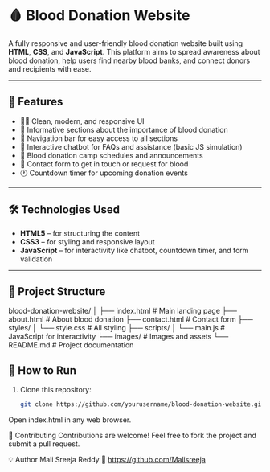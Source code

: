 
# 🩸 Blood Donation Website

A fully responsive and user-friendly blood donation website built using **HTML**, **CSS**, and **JavaScript**. This platform aims to spread awareness about blood donation, help users find nearby blood banks, and connect donors and recipients with ease.

---

## 🚀 Features

- 🧑‍💻 Clean, modern, and responsive UI
- 📌 Informative sections about the importance of blood donation
- 🧭 Navigation bar for easy access to all sections
- 💬 Interactive chatbot for FAQs and assistance (basic JS simulation)
- 📅 Blood donation camp schedules and announcements
- 📍 Contact form to get in touch or request for blood
- 🕐 Countdown timer for upcoming donation events

---

## 🛠️ Technologies Used

- **HTML5** – for structuring the content
- **CSS3** – for styling and responsive layout
- **JavaScript** – for interactivity like chatbot, countdown timer, and form validation

---

## 📁 Project Structure

blood-donation-website/
│
├── index.html # Main landing page
├── about.html # About blood donation
├── contact.html # Contact form
├── styles/
│ └── style.css # All styling
├── scripts/
│ └── main.js # JavaScript for interactivity
├── images/ # Images and assets
└── README.md # Project documentation

## 🧪 How to Run

1. Clone this repository:
   ```bash
   git clone https://github.com/yourusername/blood-donation-website.git
Open index.html in any web browser.

🤝 Contributing
Contributions are welcome! Feel free to fork the project and submit a pull request.

💡 Author
Mali Sreeja Reddy
🔗 https://github.com/Malisreeja

